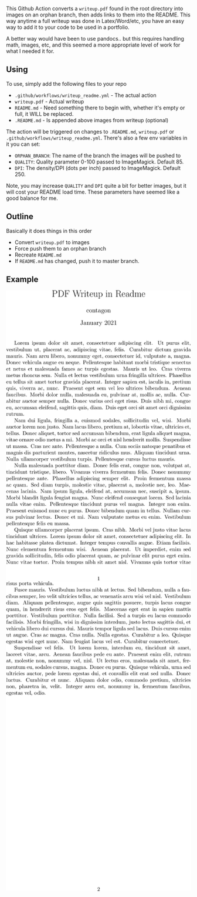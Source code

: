 This Github Action converts a `writeup.pdf` found in the root directory into images on an orphan branch, then adds links to them into the README. This way anytime a full writeup was done in Latex/Word/etc, you have an easy way to add it to your code to be used in a portfolio.

A better way would have been to use pandocs.. but this requires handling math, images, etc, and this seemed a more appropriate level of work for what I needed it for.

## Using

To use, simply add the following files to your repo
* `.github/workflows/writeup_readme.yml` - The actual action
* `writeup.pdf` - Actual writeup
* `README.md` - Need something there to begin with, whether it's empty or full, it WILL be replaced.
* `.README.md` - Is appended above images from writeup (optional)

The action will be triggered on changes to `.README.md`, `writeup.pdf` or `.github/workflows/writeup_readme.yml`. There's also a few env variables in it you can set:
* `ORPHAN_BRANCH`: The name of the branch the images will be pushed to
* `QUALITY`: Quality parameter 0-100 passed to ImageMagick. Default 85.
* `DPI`: The density/DPI (dots per inch) passed to ImageMagick. Default 250.

Note, you may increase `QUALITY` and `DPI` quite a bit for better images, but it will cost your README load time. These parameters have seemed like a good balance for me.

## Outline

Basically it does things in this order
* Convert `writeup.pdf` to images
* Force push them to an orphan branch
* Recreate `README.md`
* If `README.md` has changed, push it to master branch.

## Example

![image](https://github.com/contagon/PDFWriteupReadme/blob/$ORPHAN_BRANCH/output-000.jpg?raw=true)
![image](https://github.com/contagon/PDFWriteupReadme/blob/$ORPHAN_BRANCH/output-001.jpg?raw=true)
